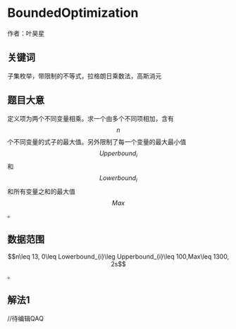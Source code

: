 # BoundedOptimization

作者：叶昊星

## 关键词

子集枚举，带限制的不等式，拉格朗日乘数法，高斯消元

## 题目大意

定义项为两个不同变量相乘。求一个由多个不同项相加，含有$$n$$个不同变量的式子的最大值。另外限制了每一个变量的最大最小值$$Upperbound_{i}$$和$$Lowerbound_{i}$$和所有变量之和的最大值$$Max$$。

## 数据范围

$$n\leq 13, 0\leq Lowerbound_{i}\leg Upperbound_{i}\leq 100,Max\leq 1300, 2s$$。

## 解法1

//待编辑QAQ
